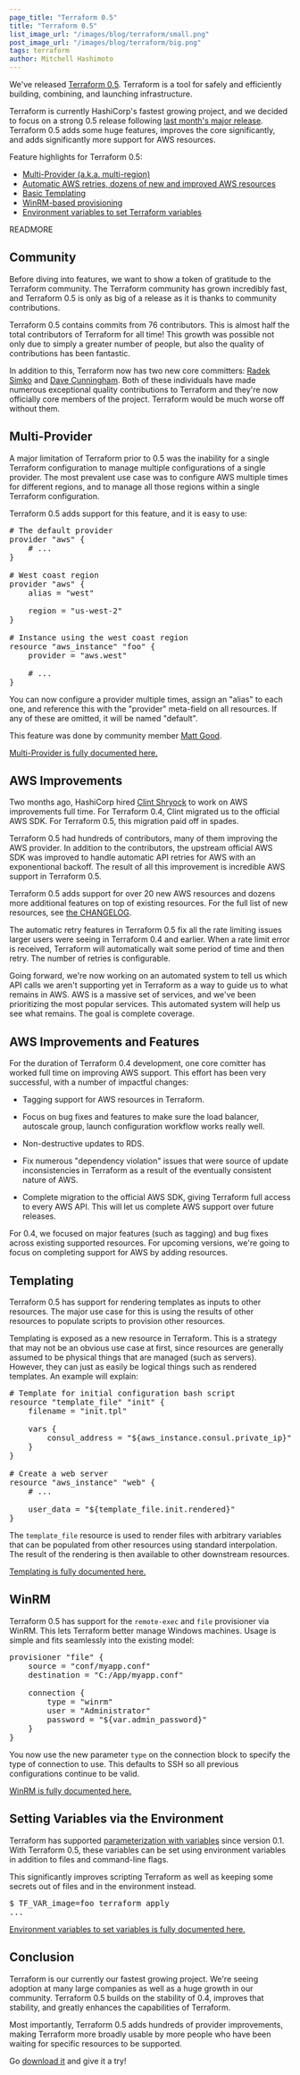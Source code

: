 ```yaml
---
page_title: "Terraform 0.5"
title: "Terraform 0.5"
list_image_url: "/images/blog/terraform/small.png"
post_image_url: "/images/blog/terraform/big.png"
tags: terraform
author: Mitchell Hashimoto
---
```


We've released [Terraform 0.5](http://www.terraform.io). Terraform is
a tool for safely and efficiently building, combining, and launching
infrastructure.

Terraform is currently HashiCorp's fastest growing project, and we decided
to focus on a strong 0.5 release following
[last month's major release](/blog/terraform-0-4.html).
Terraform 0.5 adds some huge features, improves the core significantly,
and adds significantly more support for AWS resources.

Feature highlights for Terraform 0.5:

  * [Multi-Provider (a.k.a. multi-region)](/blog/terraform-0-5.html#multi-provider)
  * [Automatic AWS retries, dozens of new and improved AWS resources](/blog/terraform-0-5.html#aws)
  * [Basic Templating](/blog/terraform-0-5.html#templating)
  * [WinRM-based provisioning](/blog/terraform-0-5.html#winrm)
  * [Environment variables to set Terraform variables](/blog/terraform-0-5.html#env-vars)

READMORE

## Community

Before diving into features, we want to show a token of gratitude to
the Terraform community. The Terraform community has grown incredibly
fast, and Terraform 0.5 is only as big of a release as it is thanks to
community contributions.

Terraform 0.5 contains commits from 76 contributors. This is almost half
the total contributors of Terraform for all time! This growth was possible
not only due to simply a greater number of people, but also the quality of
contributions has been fantastic.

In addition to this, Terraform now has two new core committers:
[Radek Simko](https://github.com/radeksimko) and
[Dave Cunningham](https://github.com/sparkprime). Both of these individuals
have made numerous exceptional quality contributions to Terraform and
they're now officially core members of the project. Terraform would be much
worse off without them.

<a id="multi-provider">

## Multi-Provider

A major limitation of Terraform prior to 0.5 was the inability for a single
Terraform configuration to manage multiple configurations of a single provider.
The most prevalent use case was to configure AWS multiple times for different
regions, and to manage all those regions within a single Terraform
configuration.

Terraform 0.5 adds support for this feature, and it is easy to use:

<pre class="prettyprint">
# The default provider
provider "aws" {
    # ...
}

# West coast region
provider "aws" {
    alias = "west"

    region = "us-west-2"
}

# Instance using the west coast region
resource "aws_instance" "foo" {
    provider = "aws.west"

    # ...
}
</pre>

You can now configure a provider multiple times, assign an "alias" to
each one, and reference this with the "provider" meta-field on all resources.
If any of these are omitted, it will be named "default".

This feature was done by community member [Matt Good](https://github.com/mgood).

[Multi-Provider is fully documented here.](https://terraform.io/docs/configuration/providers.html)

<a id="aws">

## AWS Improvements

Two months ago, HashiCorp hired [Clint Shryock](https://github.com/catsby)
to work on AWS improvements full time. For Terraform 0.4, Clint migrated
us to the official AWS SDK. For Terraform 0.5, this migration paid off in
spades.

Terraform 0.5 had hundreds of contributors, many of them improving the
AWS provider. In addition to the contributors, the upstream official AWS
SDK was improved to handle automatic API retries for AWS with an exponentional
backoff. The result of all this improvement is incredible AWS support in
Terraform 0.5.

Terraform 0.5 adds support for over 20 new AWS resources and dozens more
additional features on top of existing resources. For the full list of
new resources, see [the CHANGELOG](https://github.com/hashicorp/terraform/blob/v0.5.0/CHANGELOG.md#050-may-7-2015).

The automatic retry features in Terraform 0.5 fix all the rate limiting
issues larger users were seeing in Terraform 0.4 and earlier. When a rate
limit error is received, Terraform will automatically wait some period of
time and then retry. The number of retries is configurable.

Going forward, we're now working on an automated system to tell us which
API calls we aren't supporting yet in Terraform as a way to guide us to
what remains in AWS. AWS is a massive set of services, and we've been
prioritizing the most popular services. This automated system will help us
see what remains. The goal is complete coverage.

<a id="feature-target">

## AWS Improvements and Features

For the duration of Terraform 0.4 development, one core comitter has worked
full time on improving AWS support. This effort has been very successful,
with a number of impactful changes:

  * Tagging support for AWS resources in Terraform.

  * Focus on bug fixes and features to make sure the load balancer, autoscale
    group, launch configuration workflow works really well.

  * Non-destructive updates to RDS.

  * Fix numerous "dependency violation" issues that were source of
    update inconsistencies in Terraform as a result of the eventually
    consistent nature of AWS.

  * Complete migration to the official AWS SDK, giving Terraform full access
    to every AWS API. This will let us complete AWS support over future
    releases.

For 0.4, we focused on major features (such as tagging) and bug fixes
across existing supported resources. For upcoming versions, we're going to
focus on completing support for AWS by adding resources.

<a id="templating">

## Templating

Terraform 0.5 has support for rendering templates as inputs to other
resources. The major use case for this is using the results of other
resources to populate scripts to provision other resources.

Templating is exposed as a new resource in Terraform. This is a strategy
that may not be an obvious use case at first, since resources are generally
assumed to be physical things that are managed (such as servers). However,
they can just as easily be logical things such as rendered templates. An
example will explain:

<pre class="prettyprint">
# Template for initial configuration bash script
resource "template_file" "init" {
    filename = "init.tpl"

    vars {
        consul_address = "${aws_instance.consul.private_ip}"
    }
}

# Create a web server
resource "aws_instance" "web" {
    # ...

    user_data = "${template_file.init.rendered}"
}
</pre>

The `template_file` resource is used to render files with arbitrary
variables that can be populated from other resources using standard
interpolation. The result of the rendering is then available to other
downstream resources.

[Templating is fully documented here.](https://terraform.io/docs/providers/template/index.html)

<a id="winrm">

## WinRM

Terraform 0.5 has support for the `remote-exec` and `file` provisioner via
WinRM. This lets Terraform better manage Windows machines. Usage
is simple and fits seamlessly into the existing model:

<pre class="prettyprint">
provisioner "file" {
    source = "conf/myapp.conf"
    destination = "C:/App/myapp.conf"

    connection {
        type = "winrm"
        user = "Administrator"
        password = "${var.admin_password}"
    }
}
</pre>

You now use the new parameter `type` on the connection block to
specify the type of connection to use. This defaults to SSH so all
previous configurations continue to be valid.

[WinRM is fully documented here.](https://terraform.io/docs/provisioners/connection.html)

<a id="env-vars">

## Setting Variables via the Environment

Terraform has supported
[parameterization with variables](https://terraform.io/docs/configuration/variables.html)
since version 0.1. With Terraform 0.5, these variables can be set using
environment variables in addition to files and command-line flags.

This significantly improves scripting Terraform as well as keeping some
secrets out of files and in the environment instead.

<pre class="prettyprint">
$ TF_VAR_image=foo terraform apply
...
</pre>

[Environment variables to set variables is fully documented here.](https://terraform.io/docs/configuration/variables.html)

## Conclusion

Terraform is our currently our fastest growing project. We're seeing adoption
at many large companies as well as a huge growth in our community. Terraform
0.5 builds on the stability of 0.4, improves that stability, and greatly
enhances the capabilities of Terraform.

Most importantly, Terraform 0.5 adds hundreds of provider improvements,
making Terraform more broadly usable by more people who have been waiting for
specific resources to be supported.

Go [download it](http://www.terraform.io/downloads.html) and give it a try!
